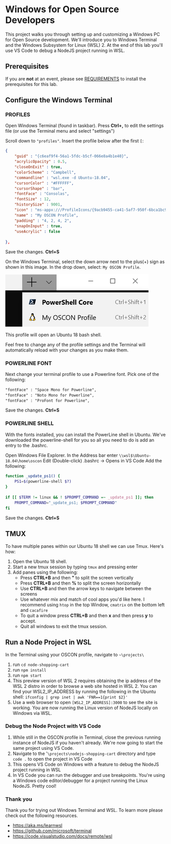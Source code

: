 # Windows for Open Source Developers

This project walks you through setting up and customizing a Windows PC for Open Source development.  We'll introduce you to Windows Terminal and the Windows Subsystem for Linux (WSL) 2. At the end of this lab you'll use VS Code to debug a NodeJS project running in WSL. 

## Prerequisites

If you are **not** at an event, please see [REQUIREMENTS](REQUIREMENTS.md) to install the prerequisites for this lab.

## Configure the Windows Terminal

### PROFILES

Open Windows Terminal (found in taskbar). Press **Ctrl+,** to edit the settings file (or use the Terminal menu and select "settings")

Scroll down to `"profiles"`. Insert the profile below after the first `[`: <br/> 
```json
{
    "guid" : "{c6eaf9f4-56a1-5fdc-b5cf-066e8a4b1e40}",
    "acrylicOpacity" : 0.5,
    "closeOnExit" : true,
    "colorScheme" : "Campbell",
    "commandline" : "wsl.exe -d Ubuntu-18.04",
    "cursorColor" : "#FFFFFF",
    "cursorShape" : "bar",
    "fontFace" : "Consolas",
    "fontSize" : 12,
    "historySize" : 9001,
    "icon" : "ms-appx:///ProfileIcons/{9acb9455-ca41-5af7-950f-6bca1bc9722f}.png",
    "name" : "My OSCON Profile",
    "padding" : "4, 2, 4, 2",
    "snapOnInput" : true,
    "useAcrylic" : false
        
},
```
Save the changes. **Ctrl+S**

On the Windows Terminal, select the down arrow next to the plus(+) sign as shown in this image. In the drop down, select: `My OSCON Profile`. 

![drop down menu](./menudropdown.png)

This profile will open an Ubuntu 18 bash shell. 

Feel free to change any of the profile settings and the Terminal will automatically reload with your changes as you make them.

### POWERLINE FONT
Next change your terminal profile to use a Powerline font.  Pick one of the following:

`"fontFace" : "Space Mono for Powerline",`<br/>
`"fontFace" : "Noto Mono for Powerline",` <br/>
`"fontFace" : "ProFont for Powerline",` <br/>

Save the changes. **Ctrl+S**

### POWERLINE SHELL
With the fonts installed, you can install the PowerLine shell in Ubuntu.  We've downloaded the powerline-shell for you so all you need to do is add an entry to the .bashrc.

Open Windows File Explorer.
In the Address bar enter `\\wsl$\Ubuntu-18.04\home\oscon`
Edit (Double-click) .bashrc -> Opens in VS Code
Add the following:

```bash
function _update_ps1() {
    PS1=$(powerline-shell $?)
}

if [[ $TERM != linux && ! $PROMPT_COMMAND =~ _update_ps1 ]]; then
    PROMPT_COMMAND="_update_ps1; $PROMPT_COMMAND"
fi
```
Save the changes. **Ctrl+S**

## TMUX

To have multiple panes within our Ubuntu 18 shell we can use Tmux.  Here's how:
<!--- 
From the Ubuntu 18 shell run `sudo apt install tmux -y` (password: oscon)
Installing this before hand, so they won't need to install.
-->
1. Open the Ubuntu 18 shell.
2. Start a new tmux session by typing `tmux` and pressing enter
3. Add panes using the following:
    - Press **CTRL+B** and then **"** to split the screen vertically
    - Press **CTRL+B** and then **%** to split the screen horizontally
    - Use **CTRL+B** and then the arrow keys to navigate between the screens
    - Use whatever mix and match of cool apps you'd like here. I recommend using `htop` in the top Window, `cmatrix` on the bottom left and `cacafire`
    - To quit a window press **CTRL+B** and then **x** and then press **y** to accept. 
    - Quit all windows to exit the tmux session.

## Run a Node Project in WSL

In the Terminal using your OSCON profile, navigate to
 `~\projects\`
1. run `cd node-shopping-cart`
2. run `npm install`
3. run `npm start`
4. This preview version of WSL 2 requires obtaining the ip address of the WSL 2 distro in order to browse a web site hosted in WSL 2.  You can find your WSL2_IP_ADDRESS by running the following in the Ubuntu shell: `ifconfig | grep inet | awk 'FNR==1{print $2}'`
5. Use a web browser to open `[WSL2_IP_ADDRESS]:3000` to see the site is working.  You are now running  the Linux version of NodeJS locally on Windows via WSL. 

### Debug the Node Project with VS Code
1. While still in the OSCON profile in Terminal, close the previous running instance of NodeJS if you haven't already. We're now going to start the same project using VS Code.
2. Navigate to the '`\projects\nodejs-shopping-cart` directory and type `code .` to open the project in VS Code
3. This opens VS Code on Windows with a feature to debug the NodeJS project running in WSL
4. In VS Code you can run the debugger and use breakpoints.  You're using a Windows code editor/debugger for a project running the Linux NodeJS.  Pretty cool!

### Thank you
Thank you for trying out Windows Terminal and WSL.  To learn more please check out the following resources.
- https://aka.ms/learnwsl
- https://github.com/microsoft/terminal
- https://code.visualstudio.com/docs/remote/wsl

